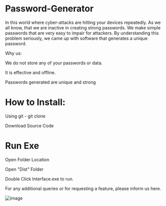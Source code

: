 # Password-Generator
In this world where cyber-attacks are hitting your devices repeatedly. As we all know, that we are inactive in creating strong passwords. We make simple passwords that are very easy to impair for attackers. By understanding this problem seriously, we came up with software that generates a unique password.


Why us:

We do not store any of your passwords or data.

It is effective and offline.

Passwords generated are unique and strong

# How to Install:
Using git - git clone <repo-url>
  
Download Source Code

# Run Exe
  
Open Folder Location
  
Open "Dist" Folder
  
Double Click Interface.exe to run.

For any additional queries or for requesting a feature, please inform us here.
  
  ![image](https://user-images.githubusercontent.com/73534350/127953046-4ab8690b-7c70-4627-8379-aee54e7fc034.png)

